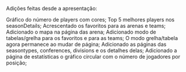Adições feitas desde a apresentação:

Gráfico do número de players com cores;
Top 5 melhores players nos seasonDetails;
Acrescentado os favoritos para as arenas e teams;
Adicionado o mapa na página das arena;
Adicionado modo de tabelas/grelha para os favoritos e para as teams;
O modo grelha/tabela agora permanece ao mudar de página;
Adicionado as páginas das seasontypes, conferences, divisions e os detalhes delas;
Adicionado a página de estatísticas o gráfico circular com o número de jogadores por posição;